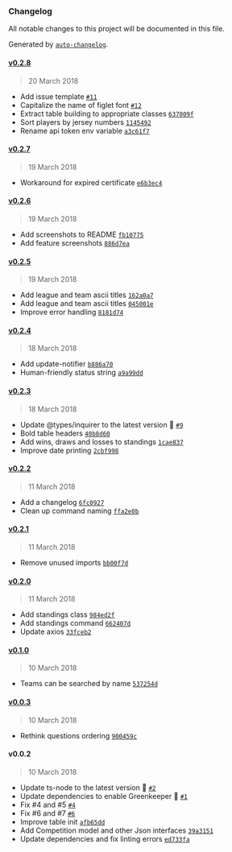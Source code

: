 ### Changelog
All notable changes to this project will be documented in this file.

Generated by [`auto-changelog`](https://github.com/CookPete/auto-changelog).

#### [v0.2.8](https://github.com/acifani/soccer-go/compare/v0.2.7...v0.2.8)
> 20 March 2018
- Add issue template [`#11`](https://github.com/acifani/soccer-go/pull/11)
- Capitalize the name of figlet font [`#12`](https://github.com/acifani/soccer-go/pull/12)
- Extract table building to appropriate classes [`637009f`](https://github.com/acifani/soccer-go/commit/637009f47c73a564a85135c4eda22f2e1372ca84)
- Sort players by jersey numbers [`1145492`](https://github.com/acifani/soccer-go/commit/1145492129a8abc4142e49cce9ff1a620ce1749f)
- Rename api token env variable [`a3c61f7`](https://github.com/acifani/soccer-go/commit/a3c61f7b359272cfa08f1fe089a0358b7fe855cd)

#### [v0.2.7](https://github.com/acifani/soccer-go/compare/v0.2.6...v0.2.7)
> 19 March 2018
- Workaround for expired certificate [`e6b3ec4`](https://github.com/acifani/soccer-go/commit/e6b3ec436559db5a9a9d90ad2b460fcd470b7e09)

#### [v0.2.6](https://github.com/acifani/soccer-go/compare/v0.2.5...v0.2.6)
> 19 March 2018
- Add screenshots to README [`fb10775`](https://github.com/acifani/soccer-go/commit/fb1077549655ecf1f16c7751068b1585a58f486e)
- Add feature screenshots [`886d7ea`](https://github.com/acifani/soccer-go/commit/886d7eaecc94c9571b62363a68ad15e1cfb30223)

#### [v0.2.5](https://github.com/acifani/soccer-go/compare/v0.2.4...v0.2.5)
> 19 March 2018
- Add league and team ascii titles [`162a0a7`](https://github.com/acifani/soccer-go/commit/162a0a7585d1e399d4de08454e5860ceb59c7f8e)
- Add league and team ascii titles [`045001e`](https://github.com/acifani/soccer-go/commit/045001ecbb9a00cd4b41f929e5d3b71e4a0f3293)
- Improve error handling [`8181d74`](https://github.com/acifani/soccer-go/commit/8181d740575cbe99f1b856c1d68f9d3fab4678de)

#### [v0.2.4](https://github.com/acifani/soccer-go/compare/v0.2.3...v0.2.4)
> 18 March 2018
- Add update-notifier [`b886a70`](https://github.com/acifani/soccer-go/commit/b886a70f1bb4b03d8396752944e6784d2ef2d256)
- Human-friendly status string [`a9a99dd`](https://github.com/acifani/soccer-go/commit/a9a99dd17ec1c2892234363a0d02d41f04f2d291)

#### [v0.2.3](https://github.com/acifani/soccer-go/compare/v0.2.2...v0.2.3)
> 18 March 2018
- Update @types/inquirer to the latest version 🚀 [`#9`](https://github.com/acifani/soccer-go/pull/9)
- Bold table headers [`40b8d60`](https://github.com/acifani/soccer-go/commit/40b8d603dcd856618db245455f21f00a7c47d81f)
- Add wins, draws and losses to standings [`1cae837`](https://github.com/acifani/soccer-go/commit/1cae8374d45f810f28a1c1c17e1785af67e095d0)
- Improve date printing [`2cbf998`](https://github.com/acifani/soccer-go/commit/2cbf9982ac688a4b6121aa44a8b254a3a3864015)

#### [v0.2.2](https://github.com/acifani/soccer-go/compare/v0.2.1...v0.2.2)
> 11 March 2018
- Add a changelog [`6fc0927`](https://github.com/acifani/soccer-go/commit/6fc0927b91830a82a096d728ac928c306fc1b7cb)
- Clean up command naming [`ffa2e0b`](https://github.com/acifani/soccer-go/commit/ffa2e0b8d5f8383e5fe2841bc4af806d0c6dbe61)

#### [v0.2.1](https://github.com/acifani/soccer-go/compare/v0.2.0...v0.2.1)
> 11 March 2018
- Remove unused imports [`bb00f7d`](https://github.com/acifani/soccer-go/commit/bb00f7d1b292865a6347c4777f064fb69190cdd1)

#### [v0.2.0](https://github.com/acifani/soccer-go/compare/v0.1.0...v0.2.0)
> 11 March 2018
- Add standings class [`984ed2f`](https://github.com/acifani/soccer-go/commit/984ed2f80a7acea3ea384996698e07d29970fc1c)
- Add standings command [`662407d`](https://github.com/acifani/soccer-go/commit/662407de6dba82915c3a6c0f45db5be6196e8af5)
- Update axios [`33fceb2`](https://github.com/acifani/soccer-go/commit/33fceb2a9065c7b8157d5835f01118d3c402fc15)

#### [v0.1.0](https://github.com/acifani/soccer-go/compare/v0.0.3...v0.1.0)
> 10 March 2018
- Teams can be searched by name [`537254d`](https://github.com/acifani/soccer-go/commit/537254d47ea3e6dad3e3d53578a9f5ff5af7e7d7)

#### [v0.0.3](https://github.com/acifani/soccer-go/compare/v0.0.2...v0.0.3)
> 10 March 2018
- Rethink questions ordering [`900459c`](https://github.com/acifani/soccer-go/commit/900459cf414185c77f2ef9b2533332f9ffb3bf27)

#### v0.0.2
> 10 March 2018
- Update ts-node to the latest version 🚀 [`#2`](https://github.com/acifani/soccer-go/pull/2)
- Update dependencies to enable Greenkeeper 🌴 [`#1`](https://github.com/acifani/soccer-go/pull/1)
- Fix #4 and #5 [`#4`](https://github.com/acifani/soccer-go/issues/4)
- Fix #6 and #7 [`#6`](https://github.com/acifani/soccer-go/issues/6)
- Improve table init [`afb65dd`](https://github.com/acifani/soccer-go/commit/afb65dd8b33ccd694fb84153624e4e52ae134974)
- Add Competition model and other Json interfaces [`39a3151`](https://github.com/acifani/soccer-go/commit/39a31514f88c7f600628bfd336220732cdc236f0)
- Update dependencies and fix linting errors [`ed733fa`](https://github.com/acifani/soccer-go/commit/ed733fafc6c7d4022e53775e0954b410a27fa0fd)

